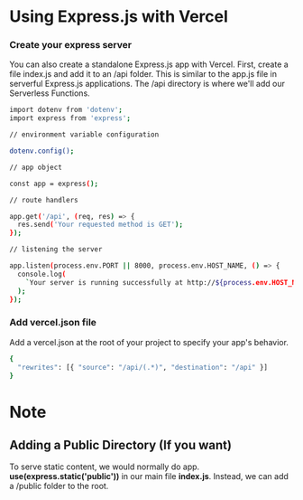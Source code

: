 # Using Express.js with Vercel

### Create your express server

You can also create a standalone Express.js app with Vercel. First, create a file index.js and add it to an /api folder. This is similar to the app.js file in serverful Express.js applications. The /api directory is where we'll add our Serverless Functions.

```bash
import dotenv from 'dotenv';
import express from 'express';

// environment variable configuration

dotenv.config();

// app object

const app = express();

// route handlers

app.get('/api', (req, res) => {
  res.send('Your requested method is GET');
});

// listening the server

app.listen(process.env.PORT || 8000, process.env.HOST_NAME, () => {
  console.log(
    `Your server is running successfully at http://${process.env.HOST_NAME}:${process.env.PORT}`
  );
});
```

### Add vercel.json file

Add a vercel.json at the root of your project to specify your app's behavior.

```bash
{
  "rewrites": [{ "source": "/api/(.*)", "destination": "/api" }]
}
```

# Note

## Adding a Public Directory (If you want)

To serve static content, we would normally do app. <strong>use(express.static('public'))</strong> in our main file <strong>index.js</strong>. Instead, we can add a /public folder to the root.
